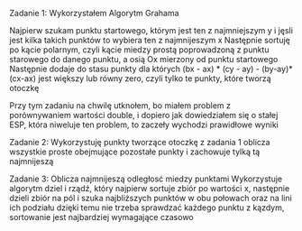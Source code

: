Zadanie 1:
Wykorzystałem Algorytm Grahama

Najpierw szukam punktu startowego, którym jest ten z najmniejszym y i jęsli jest kilka takich punktów to wybiera ten z najmnijeszym x
Następnie sortuję po kącie polarnym, czyli kącie miedzy prostą poprowadzoną z punktu starowego do danego punktu, a osią Ox mierzony od punktu startowego
Następnie dodaje do stasu punkty dla których (bx - ax) * (cy - ay) - (by-ay)*(cx-ax) jest większy lub równy zero, czyli tylko te punkty, które tworzą otoczkę 

Przy tym zadaniu na chwilę utknołem, bo miałem problem z porównywaniem wartości double, i dopiero jak dowiedziałem się o stałej ESP, która niweluje ten problem, to zaczeły wychodzi prawidłowe wyniki

Zadanie 2:
Wykorzystuję punkty tworzące otoczkę z zadania 1
oblicza wszystkie proste obejmujące pozostałe punkty i zachowuje tylką tą najmnijeszą 

Zadanie 3:
Oblicza najmnijeszą odległosć miedzy punktami
Wykorzystuje algorytm dziel i rządź, który najpierw sortuje zbiór po wartości x, następnie dzieli zbiór na pól i szuka najbliższych punktów w obu połowach oraz na lini ich podziału
dzięki temu nie trzeba sprawdzać każdego punktu z kązdym, sortowanie jest najbardziej wymagające czasowo 
